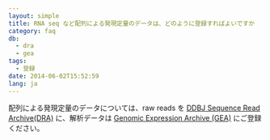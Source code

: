 ```yaml
---
layout: simple
title: RNA seq など配列による発現定量のデータは、どのように登録すればよいですか
category: faq
db:
  - dra
  - gea
tags: 
  - 登録
date: 2014-06-02T15:52:59
lang: ja
---
```


配列による発現定量のデータについては、raw reads を [DDBJ Sequence Read Archive(DRA)](/dra/index.html) に、解析データは [Genomic Expression Archive (GEA)](/gea/index.html) にご登録ください。 
